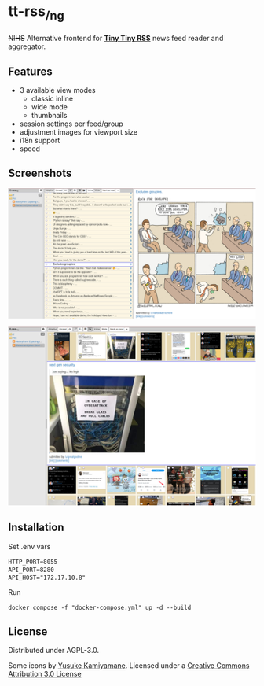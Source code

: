 # tt-rss<sub>/ng<sub>
~~NIHS~~ Alternative frontend for [**Tiny Tiny RSS**](https://tt-rss.org/) news feed reader and aggregator.  

## Features
 - 3 available view modes
    - classic inline
    - wide mode
    - thumbnails
 - session settings per feed/group
 - adjustment images for viewport size
 - i18n support
 - speed

 ## Screenshots

 ![List + wide mode](README/listwide.png)
 
 ![Pics mode](README/picsview.png)

 ## Installation

Set .env vars
```
HTTP_PORT=8055
API_PORT=8280
API_HOST="172.17.10.8"
```
Run
```
docker compose -f "docker-compose.yml" up -d --build
```


## License
Distributed under AGPL-3.0.

Some icons by [Yusuke Kamiyamane](http://p.yusukekamiyamane.com/). Licensed under a [Creative Commons Attribution 3.0 License](http://creativecommons.org/licenses/by/3.0/)
